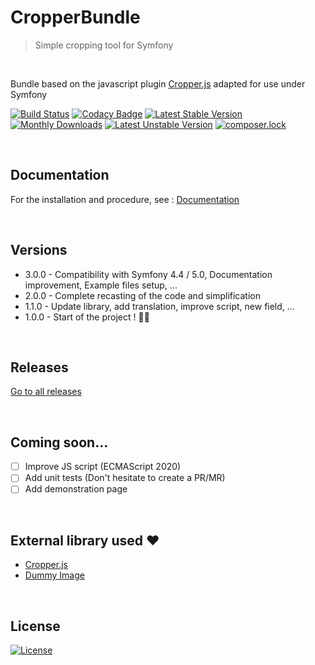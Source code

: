 # CropperBundle
> Simple cropping tool for Symfony

<br>

Bundle based on the javascript plugin [Cropper.js](https://github.com/fengyuanchen/cropperjs) adapted for use under Symfony

[![Build Status](https://travis-ci.org/breithbarbot/cropper-bundle.svg?branch=master)](https://travis-ci.org/breithbarbot/cropper-bundle)
[![Codacy Badge](https://api.codacy.com/project/badge/Grade/c727fa2d04904f27b4954d96eee7d51e)](https://www.codacy.com/manual/breithbarbot/cropper-bundle)
[![Latest Stable Version](https://poser.pugx.org/breithbarbot/cropper-bundle/v/stable)](https://packagist.org/packages/breithbarbot/cropper-bundle)
[![Monthly Downloads](https://poser.pugx.org/breithbarbot/cropper-bundle/d/monthly)](https://packagist.org/packages/breithbarbot/cropper-bundle)
[![Latest Unstable Version](https://poser.pugx.org/breithbarbot/cropper-bundle/v/unstable)](https://packagist.org/packages/breithbarbot/cropper-bundle)
[![composer.lock](https://poser.pugx.org/breithbarbot/cropper-bundle/composerlock)](https://packagist.org/packages/breithbarbot/cropper-bundle)

<br>

## Documentation
For the installation and procedure, see : [Documentation](Resources/doc/index.md)

<br>

## Versions
- 3.0.0 - Compatibility with Symfony 4.4 / 5.0, Documentation improvement, Example files setup, ...
- 2.0.0 - Complete recasting of the code and simplification
- 1.1.0 - Update library, add translation, improve script, new field, ...
- 1.0.0 - Start of the project ! 🎉🎊

<br>

## Releases
[Go to all releases](https://github.com/breithbarbot/cropper-bundle/releases)

<br>

## Coming soon...
- [ ] Improve JS script (ECMAScript 2020)
- [ ] Add unit tests (Don't hesitate to create a PR/MR)
- [ ] Add demonstration page

<br>

## External library used ❤️
- [Cropper.js](https://github.com/fengyuanchen/cropperjs)
- [Dummy Image](https://github.com/shaneriley/dummy_image)

<br>

## License
[![License](https://poser.pugx.org/breithbarbot/cropper-bundle/license)](https://packagist.org/packages/breithbarbot/cropper-bundle)
